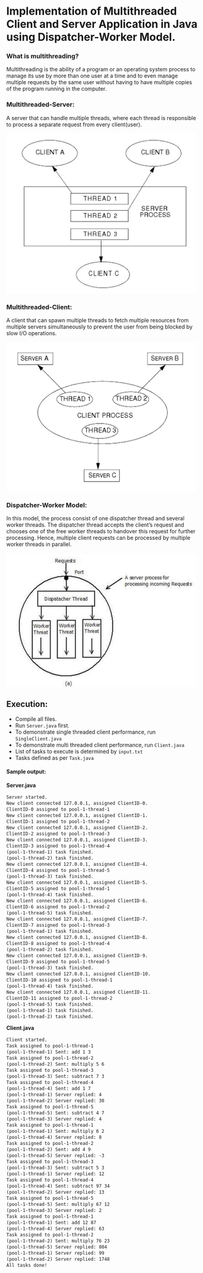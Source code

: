 # Implementation of Multithreaded Client and Server Application in Java using Dispatcher-Worker Model.

### What is multithreading?
Multithreading is the ability of a program or an operating system process to manage its use by more than one user at a time and to even manage multiple requests by the same user without having to have multiple copies of the program running in the computer. 

### Multithreaded-Server:
A server that can handle multiple threads, where each thread is responsible to process a separate request from every client(user). 

<img src="screenshots/multiserver.jpg" width="500">

### Multithreaded-Client:
A client that can spawn multiple threads to fetch multiple resources from multiple servers simultaneously to prevent the user from being blocked by slow I/O operations.

<img src="screenshots/multiclient.jpg" width="500">

### Dispatcher-Worker Model:
In this model, the process consist of one dispatcher thread and several worker threads. The dispatcher thread accepts the client’s request and chooses one of the free worker threads to handover this request for further processing. Hence, multiple client requests can be processed by multiple worker threads in parallel.

<img src="screenshots/dispatcherworker.jpg" width="500">

## Execution:
* Compile all files.
* Run `Server.java` first.
* To demonstrate single threaded client performance, run `SingleClient.java`
* To demonstrate multi threaded client performance, run `Client.java`
* List of tasks to execute is determined by `input.txt`
* Tasks defined as per `Task.java`

#### Sample output:
**Server.java**
```
Server started.
New client connected 127.0.0.1, assigned ClientID-0.
ClientID-0 assigned to pool-1-thread-1
New client connected 127.0.0.1, assigned ClientID-1.
ClientID-1 assigned to pool-1-thread-2
New client connected 127.0.0.1, assigned ClientID-2.
ClientID-2 assigned to pool-1-thread-3
New client connected 127.0.0.1, assigned ClientID-3.
ClientID-3 assigned to pool-1-thread-4
(pool-1-thread-1) task finished.
(pool-1-thread-2) task finished.
New client connected 127.0.0.1, assigned ClientID-4.
ClientID-4 assigned to pool-1-thread-5
(pool-1-thread-3) task finished.
New client connected 127.0.0.1, assigned ClientID-5.
ClientID-5 assigned to pool-1-thread-1
(pool-1-thread-4) task finished.
New client connected 127.0.0.1, assigned ClientID-6.
ClientID-6 assigned to pool-1-thread-2
(pool-1-thread-5) task finished.
New client connected 127.0.0.1, assigned ClientID-7.
ClientID-7 assigned to pool-1-thread-3
(pool-1-thread-1) task finished.
New client connected 127.0.0.1, assigned ClientID-8.
ClientID-8 assigned to pool-1-thread-4
(pool-1-thread-2) task finished.
New client connected 127.0.0.1, assigned ClientID-9.
ClientID-9 assigned to pool-1-thread-5
(pool-1-thread-3) task finished.
New client connected 127.0.0.1, assigned ClientID-10.
ClientID-10 assigned to pool-1-thread-1
(pool-1-thread-4) task finished.
New client connected 127.0.0.1, assigned ClientID-11.
ClientID-11 assigned to pool-1-thread-2
(pool-1-thread-5) task finished.
(pool-1-thread-1) task finished.
(pool-1-thread-2) task finished.
```

**Client.java**
```
Client started.
Task assigned to pool-1-thread-1
(pool-1-thread-1) Sent: add 1 3
Task assigned to pool-1-thread-2
(pool-1-thread-2) Sent: multiply 5 6
Task assigned to pool-1-thread-3
(pool-1-thread-3) Sent: subtract 7 3
Task assigned to pool-1-thread-4
(pool-1-thread-4) Sent: add 1 7
(pool-1-thread-1) Server replied: 4 
(pool-1-thread-2) Server replied: 30 
Task assigned to pool-1-thread-5
(pool-1-thread-5) Sent: subtract 4 7
(pool-1-thread-3) Server replied: 4 
Task assigned to pool-1-thread-1
(pool-1-thread-1) Sent: multiply 6 2
(pool-1-thread-4) Server replied: 8 
Task assigned to pool-1-thread-2
(pool-1-thread-2) Sent: add 4 9
(pool-1-thread-5) Server replied: -3 
Task assigned to pool-1-thread-3
(pool-1-thread-3) Sent: subtract 5 3
(pool-1-thread-1) Server replied: 12 
Task assigned to pool-1-thread-4
(pool-1-thread-4) Sent: subtract 97 34
(pool-1-thread-2) Server replied: 13 
Task assigned to pool-1-thread-5
(pool-1-thread-5) Sent: multiply 67 12
(pool-1-thread-3) Server replied: 2 
Task assigned to pool-1-thread-1
(pool-1-thread-1) Sent: add 12 87
(pool-1-thread-4) Server replied: 63 
Task assigned to pool-1-thread-2
(pool-1-thread-2) Sent: multiply 76 23
(pool-1-thread-5) Server replied: 804 
(pool-1-thread-1) Server replied: 99 
(pool-1-thread-2) Server replied: 1748 
All tasks done!
```
